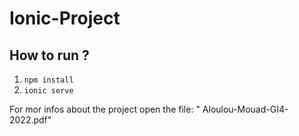 # Ionic-Project
## How to run ?
1) ` npm install  `<br/>
2) ` ionic serve `

For mor infos about the project open the file: " Aloulou-Mouad-GI4-2022.pdf"
